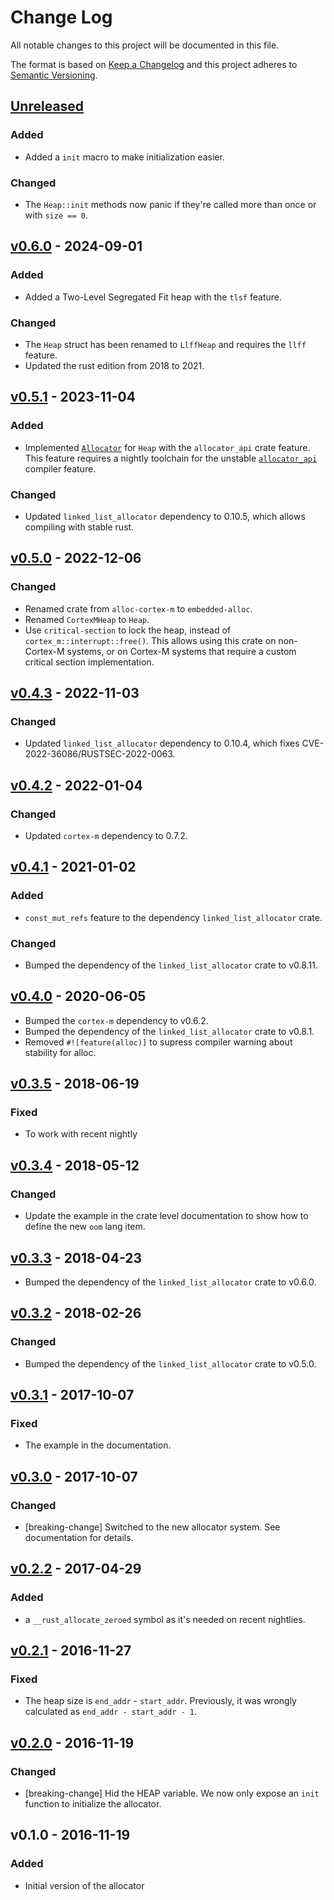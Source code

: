 # Change Log

All notable changes to this project will be documented in this file.

The format is based on [Keep a Changelog](http://keepachangelog.com/)
and this project adheres to [Semantic Versioning](http://semver.org/).

## [Unreleased]

### Added

- Added a `init` macro to make initialization easier.

### Changed

- The `Heap::init` methods now panic if they're called more than once or with `size == 0`.

## [v0.6.0] - 2024-09-01

### Added

- Added a Two-Level Segregated Fit heap with the `tlsf` feature.

### Changed

- The `Heap` struct has been renamed to `LlffHeap` and requires the `llff` feature.
- Updated the rust edition from 2018 to 2021.

## [v0.5.1] - 2023-11-04

### Added

- Implemented [`Allocator`] for `Heap` with the `allocator_api` crate feature.
  This feature requires a nightly toolchain for the unstable [`allocator_api`]
  compiler feature.

[`Allocator`]: https://doc.rust-lang.org/core/alloc/trait.Allocator.html
[`allocator_api`]: https://doc.rust-lang.org/beta/unstable-book/library-features/allocator-api.html

### Changed

- Updated `linked_list_allocator` dependency to 0.10.5, which allows
  compiling with stable rust.

## [v0.5.0] - 2022-12-06

### Changed

- Renamed crate from `alloc-cortex-m` to `embedded-alloc`.
- Renamed `CortexMHeap` to `Heap`.
- Use `critical-section` to lock the heap, instead of `cortex_m::interrupt::free()`.
  This allows using this crate on non-Cortex-M systems, or on
  Cortex-M systems that require a custom critical section implementation.

## [v0.4.3] - 2022-11-03

### Changed

- Updated `linked_list_allocator` dependency to 0.10.4, which fixes
  CVE-2022-36086/RUSTSEC-2022-0063.

## [v0.4.2] - 2022-01-04

### Changed

- Updated `cortex-m` dependency to 0.7.2.

## [v0.4.1] - 2021-01-02

### Added

- `const_mut_refs` feature to the dependency `linked_list_allocator` crate.

### Changed

- Bumped the dependency of the `linked_list_allocator` crate to v0.8.11.

## [v0.4.0] - 2020-06-05

- Bumped the `cortex-m` dependency to v0.6.2.
- Bumped the dependency of the `linked_list_allocator` crate to v0.8.1.
- Removed `#![feature(alloc)]` to supress compiler warning about stability for alloc.

## [v0.3.5] - 2018-06-19

### Fixed

- To work with recent nightly

## [v0.3.4] - 2018-05-12

### Changed

- Update the example in the crate level documentation to show how to define the new `oom` lang item.

## [v0.3.3] - 2018-04-23

- Bumped the dependency of the `linked_list_allocator` crate to v0.6.0.

## [v0.3.2] - 2018-02-26

### Changed

- Bumped the dependency of the `linked_list_allocator` crate to v0.5.0.

## [v0.3.1] - 2017-10-07

### Fixed

- The example in the documentation.

## [v0.3.0] - 2017-10-07

### Changed

- [breaking-change] Switched to the new allocator system. See documentation for details.

## [v0.2.2] - 2017-04-29

### Added

- a `__rust_allocate_zeroed` symbol as it's needed on recent nightlies.

## [v0.2.1] - 2016-11-27

### Fixed

- The heap size is `end_addr` - `start_addr`. Previously, it was wrongly
  calculated as `end_addr - start_addr - 1`.

## [v0.2.0] - 2016-11-19

### Changed

- [breaking-change] Hid the HEAP variable. We now only expose an `init` function to
  initialize the allocator.

## v0.1.0 - 2016-11-19

### Added

- Initial version of the allocator

[Unreleased]: https://github.com/rust-embedded/embedded-alloc/compare/v0.6.0...HEAD
[v0.6.0]: https://github.com/rust-embedded/embedded-alloc/compare/v0.5.1...v0.6.0
[v0.5.1]: https://github.com/rust-embedded/embedded-alloc/compare/v0.5.0...v0.5.1
[v0.5.0]: https://github.com/rust-embedded/embedded-alloc/compare/v0.4.3...v0.5.0
[v0.4.3]: https://github.com/rust-embedded/embedded-alloc/compare/v0.4.2...v0.4.3
[v0.4.2]: https://github.com/rust-embedded/embedded-alloc/compare/v0.4.1...v0.4.2
[v0.4.1]: https://github.com/rust-embedded/embedded-alloc/compare/v0.4.0...v0.4.1
[v0.4.0]: https://github.com/rust-embedded/embedded-alloc/compare/v0.3.5...v0.4.0
[v0.3.5]: https://github.com/rust-embedded/embedded-alloc/compare/v0.3.4...v0.3.5
[v0.3.4]: https://github.com/rust-embedded/embedded-alloc/compare/v0.3.3...v0.3.4
[v0.3.3]: https://github.com/rust-embedded/embedded-alloc/compare/v0.3.2...v0.3.3
[v0.3.2]: https://github.com/rust-embedded/embedded-alloc/compare/v0.3.1...v0.3.2
[v0.3.1]: https://github.com/rust-embedded/embedded-alloc/compare/v0.3.0...v0.3.1
[v0.3.0]: https://github.com/rust-embedded/embedded-alloc/compare/v0.2.2...v0.3.0
[v0.2.2]: https://github.com/rust-embedded/embedded-alloc/compare/v0.2.1...v0.2.2
[v0.2.1]: https://github.com/rust-embedded/embedded-alloc/compare/v0.2.0...v0.2.1
[v0.2.0]: https://github.com/rust-embedded/embedded-alloc/compare/v0.1.0...v0.2.0
